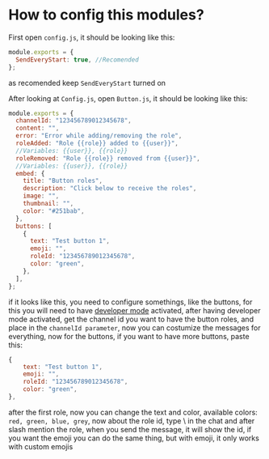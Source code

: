 # How to config this modules?

First open `config.js`, it should be looking like this:

```js
module.exports = {
  SendEveryStart: true, //Recomended
};
```

as recomended keep `SendEveryStart` turned on<br />

After looking at `Config.js`, open `Button.js`, it should be looking like this:

```js
module.exports = {
  channelId: "123456789012345678",
  content: "",
  error: "Error while adding/removing the role",
  roleAdded: "Role {{role}} added to {{user}}",
  //Variables: {{user}}, {{role}}
  roleRemoved: "Role {{role}} removed from {{user}}",
  //Variables: {{user}}, {{role}}
  embed: {
    title: "Button roles",
    description: "Click below to receive the roles",
    image: "",
    thumbnail: "",
    color: "#251bab",
  },
  buttons: [
    {
      text: "Test button 1",
      emoji: "",
      roleId: "123456789012345678",
      color: "green",
    },
  ],
};
```

if it looks like this, you need to configure somethings, like the buttons, for this you will need to have <a href="support.discord.com/hc/articles/206346498">developer mode<a/> activated, after having developer mode activated, get the channel id you want to have the button roles, and place in the `channelId parameter`, now you can costumize the messages for everything, now for the buttons, if you want to have more buttons, paste this:

```js
{
    text: "Test button 1",
    emoji: "",
    roleId: "123456789012345678",
    color: "green",
},
```

after the first role, now you can change the text and color, available colors: `red, green, blue, grey`, now about the role id, type \ in the chat and after slash mention the role, when you send the message, it will show the id, if you want the emoji you can do the same thing, but with emoji, it only works with custom emojis
